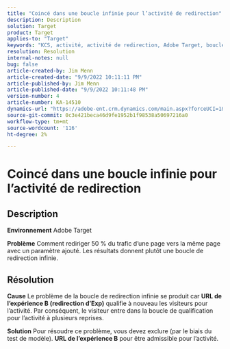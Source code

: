 ```yaml
---
title: "Coincé dans une boucle infinie pour l’activité de redirection"
description: Description
solution: Target
product: Target
applies-to: "Target"
keywords: "KCS, activité, activité de redirection, Adobe Target, boucle de redirection infinie, trafic"
resolution: Resolution
internal-notes: null
bug: false
article-created-by: Jim Menn
article-created-date: "9/9/2022 10:11:11 PM"
article-published-by: Jim Menn
article-published-date: "9/9/2022 10:11:48 PM"
version-number: 4
article-number: KA-14510
dynamics-url: "https://adobe-ent.crm.dynamics.com/main.aspx?forceUCI=1&pagetype=entityrecord&etn=knowledgearticle&id=1267b84e-8c30-ed11-9db1-0022480866ad"
source-git-commit: 0c3e421beca46d9fe1952b1f98538a50697216a0
workflow-type: tm+mt
source-wordcount: '116'
ht-degree: 2%

---
```


# Coincé dans une boucle infinie pour l’activité de redirection

## Description


<b>Environnement</b>
Adobe Target

<b>Problème</b>
Comment rediriger 50 % du trafic d’une page vers la même page avec un paramètre ajouté.
Les résultats donnent plutôt une boucle de redirection infinie.




## Résolution


<b>Cause</b>
Le problème de la boucle de redirection infinie se produit car <b>URL de l’expérience B (redirection d’Exp)</b> qualifie à nouveau les visiteurs pour l’activité. Par conséquent, le visiteur entre dans la boucle de qualification pour l’activité à plusieurs reprises.

<b>Solution</b>
Pour résoudre ce problème, vous devez exclure (par le biais du test de modèle). <b>URL de l’expérience B</b> pour être admissible pour l’activité.


